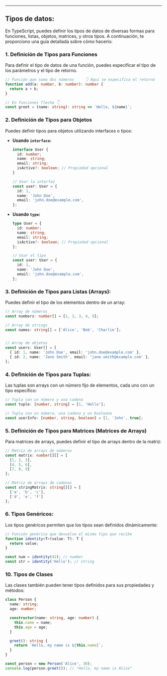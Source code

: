 
---
## Tipos de datos:
En TypeScript, puedes definir los tipos de datos de diversas formas para funciones, listas, objetos, matrices, y otros tipos. A continuación, te proporciono una guía detallada sobre cómo hacerlo:


### 1. Definición de Tipos para Funciones
Para definir el tipo de datos de una función, puedes especificar el tipo de los parámetros y el tipo de retorno.

```typescript
// Función que suma dos números     👇 Aqui se especifica el retorno
function add(a: number, b: number): number {
  return a + b;
}

// En funciones flecha 👇
const greet = (name: string): string => `Hello, ${name}`;
```

### 2. Definición de Tipos para Objetos
Puedes definir tipos para objetos utilizando interfaces o tipos:

- **Usando `interface`:**
	```typescript
	interface User {
	  id: number;
	  name: string;
	  email: string;
	  isActive?: boolean; // Propiedad opcional
	}
	
	// Usar la interfaz
	const user: User = {
	  id: 1,
	  name: 'John Doe',
	  email: 'john.doe@example.com',
	};
	```

- **Usando `type`:**
	```typescript
	type User = {
	  id: number;
	  name: string;
	  email: string;
	  isActive?: boolean; // Propiedad opcional
	};
	
	// Usar el tipo
	const user: User = {
	  id: 1,
	  name: 'John Doe',
	  email: 'john.doe@example.com',
	};
	```

### 3. Definición de Tipos para Listas (Arrays):
Puedes definir el tipo de los elementos dentro de un array:

```typescript
// Array de números
const numbers: number[] = [1, 2, 3, 4, 5];

// Array de strings
const names: string[] = ['Alice', 'Bob', 'Charlie'];


// Array de objetos
const users: User[] = [
  { id: 1, name: 'John Doe', email: 'john.doe@example.com' },
  { id: 2, name: 'Jane Smith', email: 'jane.smith@example.com' },
];
```

### 4. Definición de Tipos para Tuplas:
Las tuplas son arrays con un número fijo de elementos, cada uno con un tipo específico:

```typescript
// Tupla con un número y una cadena
const tuple: [number, string] = [1, 'Hello'];

// Tupla con un número, una cadena y un booleano
const userInfo: [number, string, boolean] = [1, 'John', true];
```

### 5. Definición de Tipos para Matrices (Matrices de Arrays)

Para matrices de arrays, puedes definir el tipo de arrays dentro de la matriz:

```typescript
// Matriz de arrays de números
const matrix: number[][] = [
  [1, 2, 3],
  [4, 5, 6],
  [7, 8, 9]
];

// Matriz de arrays de cadenas
const stringMatrix: string[][] = [
  ['a', 'b', 'c'],
  ['d', 'e', 'f']
];
```


### 6. Tipos Genéricos:
Los tipos genéricos permiten que los tipos sean definidos dinámicamente:

```typescript
// Función genérica que devuelve el mismo tipo que recibe
function identity<T>(value: T): T {
  return value;
}

const num = identity(42); // number
const str = identity('Hello'); // string
```

### 10. Tipos de Clases
Las clases también pueden tener tipos definidos para sus propiedades y métodos:

```typescript
class Person {
  name: string;
  age: number;

  constructor(name: string, age: number) {
    this.name = name;
    this.age = age;
  }

  greet(): string {
    return `Hello, my name is ${this.name}`;
  }
}

const person = new Person('Alice', 30);
console.log(person.greet()); // "Hello, my name is Alice"
```

